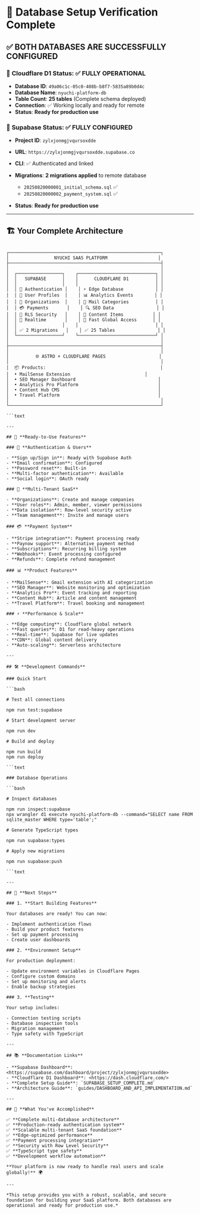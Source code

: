 # 🎉 Database Setup Verification Complete

## ✅ **BOTH DATABASES ARE SUCCESSFULLY CONFIGURED**

### 🔷 **Cloudflare D1 Status: ✅ FULLY OPERATIONAL**

- **Database ID**: `49a06c1c-05c0-408b-b8f7-5835a89b0d4c`
- **Database Name**: `nyuchi-platform-db`
- **Table Count**: **25 tables** (Complete schema deployed)
- **Connection**: ✅ Working locally and ready for remote
- **Status**: **Ready for production use**

### 🔶 **Supabase Status: ✅ FULLY CONFIGURED**

- **Project ID**: `zylxjonmgjvqursoxdde`
- **URL**: `https://zylxjonmgjvqursoxdde.supabase.co`
- **CLI**: ✅ Authenticated and linked
- **Migrations**: **2 migrations applied** to remote database

  - `20250820000001_initial_schema.sql` ✅
  - `20250820000002_payment_system.sql` ✅

- **Status**: **Ready for production use**

---

## 🏗️ **Your Complete Architecture**

```text

┌─────────────────────────────────────────────────────────┐
│                 NYUCHI SAAS PLATFORM                   │
├─────────────────────────────────────────────────────────┤
│                                                         │
│  ┌─────────────────┐    ┌─────────────────────────────┐ │
│  │   SUPABASE      │    │      CLOUDFLARE D1          │ │
│  │                 │    │                             │ │
│  │ 🔐 Authentication │    │ ⚡ Edge Database            │ │
│  │ 👥 User Profiles  │    │ 📊 Analytics Events        │ │
│  │ 🏢 Organizations  │    │ 📧 Mail Categories          │ │
│  │ 💳 Payments       │    │ 🔍 SEO Data                │ │
│  │ 🔐 RLS Security   │    │ 📝 Content Items           │ │
│  │ 📱 Realtime       │    │ 🚀 Fast Global Access      │ │
│  │                 │    │                             │ │
│  │ ✅ 2 Migrations   │    │ ✅ 25 Tables                │ │
│  └─────────────────┘    └─────────────────────────────┘ │
│                                                         │
├─────────────────────────────────────────────────────────┤
│                                                         │
│          🌐 ASTRO + CLOUDFLARE PAGES                    │
│                                                         │
│  📦 Products:                                           │
│  • MailSense Extension                            │
│  • SEO Manager Dashboard                               │
│  • Analytics Pro Platform                              │
│  • Content Hub CMS                                     │
│  • Travel Platform                                     │
│                                                         │
└─────────────────────────────────────────────────────────┘

```text

---

## 🚀 **Ready-to-Use Features**

### 🔐 **Authentication & Users**

- **Sign up/Sign in**: Ready with Supabase Auth
- **Email confirmation**: Configured
- **Password reset**: Built-in
- **Multi-factor authentication**: Available
- **Social login**: OAuth ready

### 🏢 **Multi-Tenant SaaS**

- **Organizations**: Create and manage companies
- **User roles**: Admin, member, viewer permissions
- **Data isolation**: Row-level security active
- **Team management**: Invite and manage users

### 💳 **Payment System**

- **Stripe integration**: Payment processing ready
- **Paynow support**: Alternative payment method
- **Subscriptions**: Recurring billing system
- **Webhooks**: Event processing configured
- **Refunds**: Complete refund management

### 📊 **Product Features**

- **MailSense**: Gmail extension with AI categorization
- **SEO Manager**: Website monitoring and optimization
- **Analytics Pro**: Event tracking and reporting
- **Content Hub**: Article and content management
- **Travel Platform**: Travel booking and management

### ⚡ **Performance & Scale**

- **Edge computing**: Cloudflare global network
- **Fast queries**: D1 for read-heavy operations
- **Real-time**: Supabase for live updates
- **CDN**: Global content delivery
- **Auto-scaling**: Serverless architecture

---

## 🛠️ **Development Commands**

### Quick Start

```bash

# Test all connections

npm run test:supabase

# Start development server

npm run dev

# Build and deploy

npm run build
npm run deploy

```text

### Database Operations

```bash

# Inspect databases

npm run inspect:supabase
npx wrangler d1 execute nyuchi-platform-db --command="SELECT name FROM sqlite_master WHERE type='table';"

# Generate TypeScript types

npm run supabase:types

# Apply new migrations

npm run supabase:push

```text

---

## 🔧 **Next Steps**

### 1. **Start Building Features**

Your databases are ready! You can now:

- Implement authentication flows
- Build your product features
- Set up payment processing
- Create user dashboards

### 2. **Environment Setup**

For production deployment:

- Update environment variables in Cloudflare Pages
- Configure custom domains
- Set up monitoring and alerts
- Enable backup strategies

### 3. **Testing**

Your setup includes:

- Connection testing scripts
- Database inspection tools
- Migration management
- Type safety with TypeScript

---

## 📚 **Documentation Links**

- **Supabase Dashboard**: <https://supabase.com/dashboard/project/zylxjonmgjvqursoxdde>
- **Cloudflare D1 Dashboard**: <https://dash.cloudflare.com/>
- **Complete Setup Guide**: `SUPABASE_SETUP_COMPLETE.md`
- **Architecture Guide**: `guides/DASHBOARD_AND_API_IMPLEMENTATION.md`

---

## 🎯 **What You've Accomplished**

✅ **Complete multi-database architecture**
✅ **Production-ready authentication system**
✅ **Scalable multi-tenant SaaS foundation**
✅ **Edge-optimized performance**
✅ **Payment processing integration**
✅ **Security with Row Level Security**
✅ **TypeScript type safety**
✅ **Development workflow automation**

**Your platform is now ready to handle real users and scale globally!** 🌍

---

*This setup provides you with a robust, scalable, and secure foundation for building your SaaS platform. Both databases are operational and ready for production use.*
